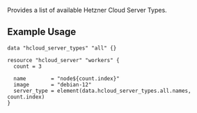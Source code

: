 Provides a list of available Hetzner Cloud Server Types.

## Example Usage

```hcl
data "hcloud_server_types" "all" {}

resource "hcloud_server" "workers" {
  count = 3

  name        = "node${count.index}"
  image       = "debian-12"
  server_type = element(data.hcloud_server_types.all.names, count.index)
}
```
